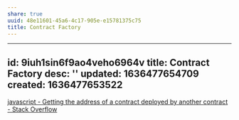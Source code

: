 ```yaml
---
share: true
uuid: 48e11601-45a6-4c17-905e-e15781375c75
title: Contract Factory
---
```

---
id: 9iuh1sin6f9ao4veho6964v
title: Contract Factory
desc: ''
updated: 1636477654709
created: 1636477653522
---

[javascript - Getting the address of a contract deployed by another contract - Stack Overflow](https://stackoverflow.com/questions/42230532/getting-the-address-of-a-contract-deployed-by-another-contract)